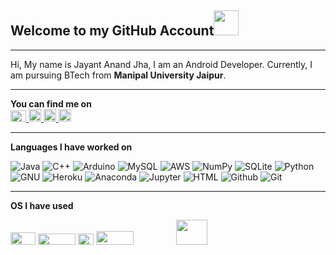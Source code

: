 ## Welcome to my GitHub Account<img src="https://media.giphy.com/media/l0IxZ9QKngk7yZWYU/source.gif" width="40" height="40" />
<hr>

Hi, My name is Jayant Anand Jha, I am an Android Developer. Currently, I am pursuing BTech from **Manipal University Jaipur**.
<hr>

**You can find me on**
<br>
<a href="https://twitter.com/iamjayantjha"><img src="https://upload.wikimedia.org/wikipedia/en/9/9f/Twitter_bird_logo_2012.svg" title="Twitter" width="25" height="18" />
</a>
<a href="https://www.facebook.com/profile.php?id=100006813226950"><img src="https://upload.wikimedia.org/wikipedia/commons/5/51/Facebook_f_logo_%282019%29.svg" title="Facebook" width="20" height="20" />
</a>
<a href="https://www.instagram.com/iamjayantjha/"><img src="https://upload.wikimedia.org/wikipedia/commons/thumb/e/e7/Instagram_logo_2016.svg/198px-Instagram_logo_2016.svg.png" title="Instagram" width="20" height="20" />
</a>
<a href="https://www.linkedin.com/in/jayant-anand-jha-a16474135/"><img src="http://www.prepare1.com/wp-content/uploads/2014/04/linkedin-logo-high-res-1254-1024x1024.jpg" title="Linkedin" width="20" height="20" />
</a>
<br>
<hr>
<strong>Languages I have worked on</strong>
<p>
<img alt="Java" src="https://img.shields.io/badge/-Java-007396?style=flat-square&logo=java&logoColor=white" /> <img alt="C++" src="https://img.shields.io/badge/-C++-00599C?style=flat-square&logo=c&logoColor=white" />
<img alt="Arduino" src="https://img.shields.io/badge/-Arduino-00979D?style=flat-square&logo=arduino&logoColor=white" />
<img alt="MySQL" src="https://img.shields.io/badge/-MySQL-4479A1?style=flat-square&logo=mysql&logoColor=white" />
<img alt="AWS" src="https://img.shields.io/badge/-AWS-232F3E?style=flat-square&logo=amazon-aws&logoColor=white" />
<img alt="NumPy" src="https://img.shields.io/badge/-NumPy-013243?style=flat-square&logo=numpy&logoColor=white" />
<img alt="SQLite" src="https://img.shields.io/badge/-SQLite-003B57?style=flat-square&logo=sqlite&logoColor=white" />
<img alt="Python" src="https://img.shields.io/badge/-Python-3776ab?style=flat-square&logo=python&logoColor=white" /> 
<img alt="GNU" src="https://img.shields.io/badge/-GNU-A42E2B?style=flat-square&logo=gnu&logoColor=white" />
<img alt="Heroku" src="https://img.shields.io/badge/-Heroku-430098?style=flat-square&logo=heroku&logoColor=white" />
<img alt="Anaconda" src="https://img.shields.io/badge/-Anaconda-42B029?style=flat-square&logo=anaconda&logoColor=white" />
<img alt="Jupyter" src="https://img.shields.io/badge/-Jupyter-F37626?style=flat-square&logo=jupyter&logoColor=white" />
<img alt="HTML" src="https://img.shields.io/badge/-HTML-E34F26?style=flat-square&logo=html5&logoColor=white" />
<img alt="Github" src="https://img.shields.io/badge/-GitHub-181717?style=flat-square&logo=github&logoColor=white" />
<img alt="Git" src="https://img.shields.io/badge/-git-F05032?style=flat-square&logo=git&logoColor=white" />
</p>
<hr>
<strong>OS I have used</strong>
<p>
<img src ="https://upload.wikimedia.org/wikipedia/commons/3/3a/Logo-ubuntu_no%28r%29-black_orange-hex.svg" width="40" height="20"/>
<img src= "https://upload.wikimedia.org/wikipedia/commons/0/05/Windows_10_Logo.svg" width="60" height="18"/>
<img src = "https://upload.wikimedia.org/wikipedia/en/1/14/Windows_logo_-_2006.svg" text="Windows 7" width="25" height="18"/>
<img src = "https://upload.wikimedia.org/wikipedia/commons/f/f3/MacOS_Catalina_wordmark.svg" width="60" height="22"/>
<img src = "https://upload.wikimedia.org/wikipedia/commons/c/cd/MacOS_Big_Sur_wordmark_2.svg" width="60" height="14"/>
<img src = "https://upload.wikimedia.org/wikipedia/en/e/e2/The_Chrome_OS_logo_as_of_2020.png" width="50" height="40"/>
</p>

